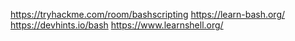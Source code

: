https://tryhackme.com/room/bashscripting
https://learn-bash.org/
https://devhints.io/bash
https://www.learnshell.org/
